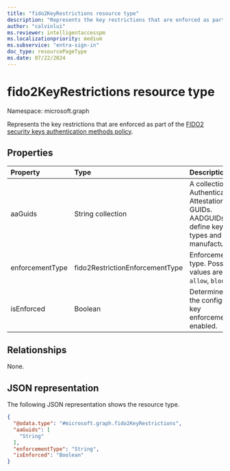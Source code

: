 ```yaml
---
title: "fido2KeyRestrictions resource type"
description: "Represents the key restrictions that are enforced as part of the FIDO2 security keys authentication methods policy."
author: "calvinlui"
ms.reviewer: intelligentaccesspm
ms.localizationpriority: medium
ms.subservice: "entra-sign-in"
doc_type: resourcePageType
ms.date: 07/22/2024
---
```


# fido2KeyRestrictions resource type

Namespace: microsoft.graph

Represents the key restrictions that are enforced as part of the [FIDO2 security keys authentication methods policy](../resources/fido2authenticationmethodconfiguration.md).

## Properties
|Property|Type|Description|
|:---|:---|:---|
|aaGuids|String collection|A collection of Authenticator Attestation GUIDs. AADGUIDs define key types and manufacturers.|
|enforcementType|fido2RestrictionEnforcementType|Enforcement type. Possible values are: `allow`, `block`.|
|isEnforced|Boolean|Determines if the configured key enforcement is enabled.|

## Relationships
None.

## JSON representation
The following JSON representation shows the resource type.
<!-- {
  "blockType": "resource",
  "@odata.type": "microsoft.graph.fido2KeyRestrictions"
}
-->
``` json
{
  "@odata.type": "#microsoft.graph.fido2KeyRestrictions",
  "aaGuids": [
    "String"
  ],
  "enforcementType": "String",
  "isEnforced": "Boolean"
}
```
